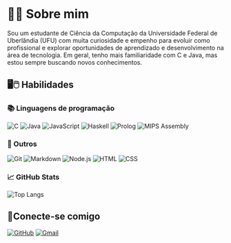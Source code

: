 # 👨‍🎓 Sobre mim

Sou um estudante de Ciência da Computação da Universidade Federal de Uberlândia (UFU) com muita curiosidade e empenho para evoluir como profissional e explorar oportunidades de aprendizado e desenvolvimento na área de tecnologia. Em geral, tenho mais familiaridade com C e Java, mas estou sempre buscando novos conhecimentos.

## 🖥🖱 Habilidades

### 📚 Linguagens de programação

![C](https://img.shields.io/badge/C-845EC2?style=for-the-badge&logo=c) ![Java](https://img.shields.io/badge/Java-D65DB1?style=for-the-badge&logo=openjdk&logoColor=white) ![JavaScript](https://img.shields.io/badge/JavaScript-F7DF1E?style=for-the-badge&logo=javascript&logoColor=black) ![Haskell](https://img.shields.io/badge/Haskell-FF6F91?style=for-the-badge&logo=haskell) ![Prolog](https://img.shields.io/badge/Prolog-FF9671?style=for-the-badge) ![MIPS Assembly](https://img.shields.io/badge/MIPS_Assembly-008F7A?style=for-the-badge)

### 🎈 Outros

![Git](https://img.shields.io/badge/Git-FF9671?style=for-the-badge&logo=git) ![Markdown](https://img.shields.io/badge/Markdown-D65DB1?style=for-the-badge&logo=markdown) ![Node.js](https://img.shields.io/badge/Node.js-43853D?style=for-the-badge&logo=node.js&logoColor=white) ![HTML](https://img.shields.io/badge/HTML5-E34F26?style=for-the-badge&logo=html5&logoColor=white) ![CSS](https://img.shields.io/badge/CSS3-1572B6?style=for-the-badge&logo=css3&logoColor=white)

### 📈 GitHub Stats
![Top Langs](https://github-readme-stats-git-masterrstaa-rickstaa.vercel.app/api/top-langs/?username=caikearaujoo&bg_color=000&border_color=30A3DC&title_color=E94D5F&text_color=FFF)

## 🤝Conecte-se comigo

[![GitHub](https://img.shields.io/badge/GitHub-100000?style=for-the-badge&logo=github&logoColor=white)](https://github.com/caikearaujoo)
[![Gmail](https://img.shields.io/badge/Gmail-333333?style=for-the-badge&logo=gmail&logoColor=red)](mailto:caikearaujo10@gmail.com)
